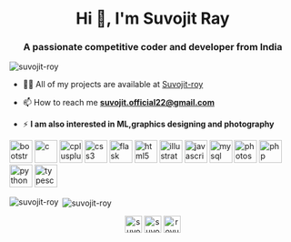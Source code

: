 <h1 align="center">Hi 👋, I'm Suvojit Ray</h1>
<h3 align="center">A passionate competitive coder and developer from India</h3>

<p align="left"> <img src="https://komarev.com/ghpvc/?username=suvojit-roy" alt="suvojit-roy" /> </p>

- 👨‍💻 All of my projects are available at [Suvojit-roy](Suvojit-roy)

- 📫 How to reach me **suvojit.official22@gmail.com**

- ⚡ **I am also interested in ML,graphics designing and photography**

<p align="left"><img src="https://devicons.github.io/devicon/devicon.git/icons/bootstrap/bootstrap-plain.svg" alt="bootstrap" width="40" height="40"/> <img src="https://devicons.github.io/devicon/devicon.git/icons/c/c-original.svg" alt="c" width="40" height="40"/> <img src="https://devicons.github.io/devicon/devicon.git/icons/cplusplus/cplusplus-original.svg" alt="cplusplus" width="40" height="40"/> <img src="https://devicons.github.io/devicon/devicon.git/icons/css3/css3-original-wordmark.svg" alt="css3" width="40" height="40"/> <img src="https://www.vectorlogo.zone/logos/pocoo_flask/pocoo_flask-icon.svg" alt="flask" width="40" height="40"/> <img src="https://devicons.github.io/devicon/devicon.git/icons/html5/html5-original-wordmark.svg" alt="html5" width="40" height="40"/> <img src="https://www.vectorlogo.zone/logos/adobe_illustrator/adobe_illustrator-icon.svg" alt="illustrator" width="40" height="40"/> <img src="https://devicons.github.io/devicon/devicon.git/icons/javascript/javascript-original.svg" alt="javascript" width="40" height="40"/> <img src="https://devicons.github.io/devicon/devicon.git/icons/mysql/mysql-original-wordmark.svg" alt="mysql" width="40" height="40"/> <img src="https://devicons.github.io/devicon/devicon.git/icons/photoshop/photoshop-plain.svg" alt="photoshop" width="40" height="40"/> <img src="https://devicons.github.io/devicon/devicon.git/icons/php/php-original.svg" alt="php" width="40" height="40"/> <img src="https://devicons.github.io/devicon/devicon.git/icons/python/python-original.svg" alt="python" width="40" height="40"/> <img src="https://devicons.github.io/devicon/devicon.git/icons/typescript/typescript-original.svg" alt="typescript" width="40" height="40"/></p><p><img align="left" src="https://github-readme-stats.vercel.app/api/top-langs/?username=suvojit-roy&layout=compact&hide=html" alt="suvojit-roy" /></p>

<p>&nbsp;<img align="center" src="https://github-readme-stats.vercel.app/api?username=suvojit-roy&show_icons=true" alt="suvojit-roy" /></p>

<p align="center">
<a href="https://linkedin.com/in/suvojit-ray" target="blank"><img align="center" src="https://cdn.jsdelivr.net/npm/simple-icons@3.0.1/icons/linkedin.svg" alt="suvojit-ray" height="30" width="30" /></a>
<a href="https://fb.com/suvojit roy" target="blank"><img align="center" src="https://cdn.jsdelivr.net/npm/simple-icons@3.0.1/icons/facebook.svg" alt="suvojit roy" height="30" width="30" /></a>
<a href="https://instagram.com/royuvo" target="blank"><img align="center" src="https://cdn.jsdelivr.net/npm/simple-icons@3.0.1/icons/instagram.svg" alt="royuvo" height="30" width="30" /></a>
</p>